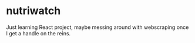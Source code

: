# nutriwatch
Just learning React project, maybe messing around with webscraping once I get a handle on the reins.
